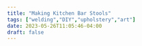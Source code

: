 ```yaml
---
title: "Making Kitchen Bar Stools"
tags: ["welding","DIY","upholstery","art"]
date: 2023-05-26T11:05:46-04:00
draft: false
---
```


